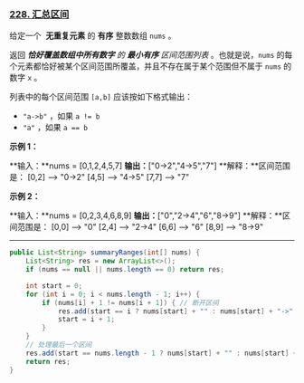 ### [228. 汇总区间](https://leetcode.cn/problems/summary-ranges/)

给定一个  **无重复元素** 的 **有序** 整数数组 `nums` 。

返回 _**恰好覆盖数组中所有数字** 的 **最小有序** 区间范围列表_ 。也就是说，`nums` 的每个元素都恰好被某个区间范围所覆盖，并且不存在属于某个范围但不属于 `nums` 的数字 `x` 。

列表中的每个区间范围 `[a,b]` 应该按如下格式输出：

- `"a->b"` ，如果 `a != b`
- `"a"` ，如果 `a == b`

**示例 1：**

**输入：**nums = [0,1,2,4,5,7]
**输出：**["0->2","4->5","7"]
**解释：**区间范围是：
[0,2] --> "0->2"
[4,5] --> "4->5"
[7,7] --> "7"

**示例 2：**

**输入：**nums = [0,2,3,4,6,8,9]
**输出：**["0","2->4","6","8->9"]
**解释：**区间范围是：
[0,0] --> "0"
[2,4] --> "2->4"
[6,6] --> "6"
[8,9] --> "8->9"

----

```java
public List<String> summaryRanges(int[] nums) {
    List<String> res = new ArrayList<>();
    if (nums == null || nums.length == 0) return res;

    int start = 0;
    for (int i = 0; i < nums.length - 1; i++) {
        if (nums[i] + 1 != nums[i + 1]) { // 断开区间
            res.add(start == i ? nums[start] + "" : nums[start] + "->" + nums[i]);
            start = i + 1;
        }
    }
    // 处理最后一个区间
    res.add(start == nums.length - 1 ? nums[start] + "" : nums[start] + "->" + nums[nums.length - 1]);
    return res;
}
```